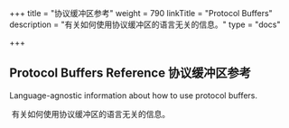 +++
title = "协议缓冲区参考"
weight = 790
linkTitle = "Protocol Buffers"
description = "有关如何使用协议缓冲区的语言无关的信息。"
type = "docs"

+++

## Protocol Buffers Reference 协议缓冲区参考

Language-agnostic information about how to use protocol buffers.

​	有关如何使用协议缓冲区的语言无关的信息。

